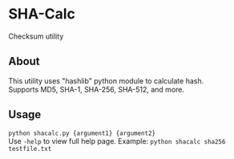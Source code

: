 # SHA-Calc
Checksum utility
## About
This utility uses "hashlib" python module to calculate hash.<br>
Supports MD5, SHA-1, SHA-256, SHA-512, and more.
## Usage
`python shacalc.py {argument1} {argument2}`<br>
Use `-help` to view full help page.
Example: `python shacalc sha256 testfile.txt`
